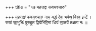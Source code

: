 +++
title = "१७ महत्तद्वः कवयश्चारु"

+++
म॒हत्तद्वः॑ कवय॒श्चारु॒ नाम॒ यद्ध॑ देवा॒ भव॑थ॒ विश्व॒ इन्द्रे॑ ।  
सख॑ ऋ॒भुभिः॑ पुरुहूत प्रि॒येभि॑रि॒मां धियं॑ सा॒तये॑ तक्षता नः ॥